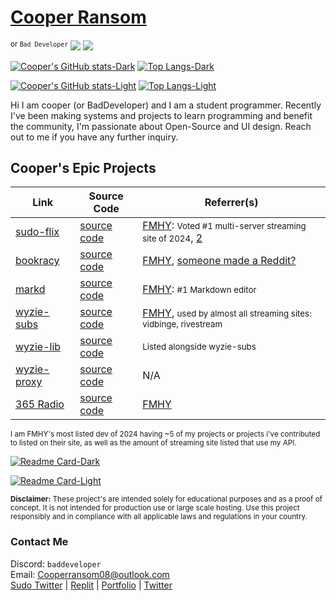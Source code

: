 # [Cooper Ransom](https://cozi.lol)

<sup>or `Bad Developer`</sup> ![](https://komarev.com/ghpvc/?username=itzCozi&base=1226&style=flat)
![](https://komarev.com/ghpvc/?itzCozi&color=dc143c&style=for-the-badge&base=1000&abbreviated=true)

[//]: <> (Dark Mode)
[![Cooper's GitHub stats-Dark](https://github-readme-stats.vercel.app/api?username=itzCozi&show_icons=true&theme=nord#gh-dark-mode-only)](https://github.com/itzCozi#gh-dark-mode-only) [![Top Langs-Dark](https://github-readme-stats.vercel.app/api/top-langs/?username=itzCozi&hide=css,gls,c&langs_count=6&layout=compact&theme=nord#gh-dark-mode-only)](https://github.com/itzCozi#gh-dark-mode-only)

[//]: <> (Light Mode)
[![Cooper's GitHub stats-Light](https://github-readme-stats.vercel.app/api?username=itzCozi&show_icons=true&theme=default#gh-light-mode-only)](https://github.com/itzCozi#gh-light-mode-only) [![Top Langs-Light](https://github-readme-stats.vercel.app/api/top-langs/?username=itzCozi&hide=css,gls,c&langs_count=6&layout=compact&theme=default#gh-light-mode-only)](https://github.com/itzCozi#gh-light-mode-only)

Hi I am cooper (or BadDeveloper) and I am a student programmer. Recently I've been making systems and projects to learn programming and benefit the community, I'm passionate about Open-Source and UI design. Reach out to me if you have any further inquiry.

## Cooper's Epic Projects

| Link                                                 | Source Code                                           | Referrer(s)                                                                                                                                |
| ---------------------------------------------------- | ----------------------------------------------------- | ------------------------------------------------------------------------------------------------------------------------------------------ |
| [sudo-flix](https://github.com/sussy-code)           | [source code](https://github.com/sussy-code)          | [FMHY](https://fmhy.net): <small>Voted #1 multi-server streaming site of 2024</small>, [2](https://erynith.github.io/movie-web-instances/) |
| [bookracy](https://bookracy.org)                     | [source code](https://github.com/bookracy)            | [FMHY](https://fmhy.net/readingpiracyguide#ebooks), [someone made a Reddit?](https://www.reddit.com/r/bookracy)                            |
| [markd](https://markd.it)                            | [source code](https://github.com/itzcozi/markd)       | [FMHY](https://fmhy.net/devtools#markdown-editors): <small>#1 Markdown editor</small>                                                      |
| [wyzie-subs](https://subs.wyzie.ru)                  | [source code](https://github.com/itzCozi/wyzie-subs)  | [FMHY](https://fmhy.net/devtools#api-tools), <small>used by almost all streaming sites: vidbinge, rivestream</small>                       |
| [wyzie-lib](https://www.npmjs.com/package/wyzie-lib) | [source code](https://github.com/itzCozi/wyzie-lib)   | <small>Listed alongside wyzie-subs</small>                                                                                                 |
| [wyzie-proxy](https://proxy.wyzie.ru)                | [source code](https://github.com/itzCozi/wyzie-proxy) | N/A                                                                                                                                        |
| [365 Radio](https://365.ilysm.nl)                    | [source code](https://github.com/itzcozi/365)         | [FMHY](https://fmhy.net/audiopiracyguide#streaming-sites)                                                                                  |

<sup>
I am FMHY's most listed dev of 2024 having ~5 of my projects or projects i've contributed to listed on their site, as well as the amount of streaming site listed that use my API.
</sup>

[//]: <> (Dark Mode)
[![Readme Card-Dark](https://github-readme-stats.vercel.app/api/pin/?username=sussy-code&repo=smov&theme=nord#gh-dark-mode-only)](https://github.com/sussy-code/smov#gh-dark-mode-only)

[//]: <> (Light Mode)
[![Readme Card-Light](https://github-readme-stats.vercel.app/api/pin/?username=sussy-code&repo=smov&theme=default#gh-light-mode-only)](https://github.com/sussy-code/smov#gh-light-mode-only)

<sup>
<strong>Disclaimer:</strong> These project's are intended solely for educational purposes and as a proof of concept. It is not intended for production use or large scale hosting. Use this project responsibly and in compliance with all applicable laws and regulations in your country.
</sup>

### Contact Me

Discord: `baddeveloper`  
Email: Cooperransom08@outlook.com  
[Sudo Twitter](https://x.com/sudoflix) | [Replit](https://replit.com/@cozi08) | [Portfolio](https://cozi.lol) | [Twitter](https://x.com/lilmancoop420)
